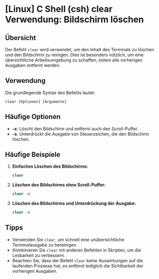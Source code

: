 # [Linux] C Shell (csh) clear Verwendung: Bildschirm löschen

## Übersicht
Der Befehl `clear` wird verwendet, um den Inhalt des Terminals zu löschen und den Bildschirm zu reinigen. Dies ist besonders nützlich, um eine übersichtliche Arbeitsumgebung zu schaffen, indem alle vorherigen Ausgaben entfernt werden.

## Verwendung
Die grundlegende Syntax des Befehls lautet:

```
clear [Optionen] [Argumente]
```

## Häufige Optionen
- **-x**: Löscht den Bildschirm und entfernt auch den Scroll-Puffer.
- **-s**: Unterdrückt die Ausgabe von Steuerzeichen, die den Bildschirm löschen.

## Häufige Beispiele

1. **Einfaches Löschen des Bildschirms:**
   ```csh
   clear
   ```

2. **Löschen des Bildschirms ohne Scroll-Puffer:**
   ```csh
   clear -x
   ```

3. **Löschen des Bildschirms und Unterdrückung der Ausgabe:**
   ```csh
   clear -s
   ```

## Tipps
- Verwenden Sie `clear`, um schnell eine unübersichtliche Terminalausgabe zu bereinigen.
- Kombinieren Sie `clear` mit anderen Befehlen in Skripten, um die Lesbarkeit zu verbessern.
- Beachten Sie, dass der Befehl `clear` keine Auswirkungen auf die laufenden Prozesse hat; es entfernt lediglich die Sichtbarkeit der vorherigen Ausgaben.